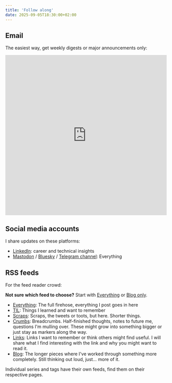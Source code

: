 ```yaml
---
title: 'Follow along'
date: 2025-09-05T18:30:00+02:00
---
```


## Email

The easiest way, get weekly digests or major announcements only:

<iframe src="https://automation.sanitarium.se/form/c3daf0b4-03f0-4692-bcdd-b345003f6e5e" width="100%" height="500px" frameborder="0" scrolling="yes"></iframe>

## Social media accounts

I share updates on these platforms:

- [LinkedIn](https://www.linkedin.com/in/björn-andersson-b18a323a/): career and technical insights
- [Mastodon](https://hachyderm.io/@gaqzi) / [Bluesky](http://bsky.app/profile/gaqzi.bjorn.now) / [Telegram channel](https://t.me/bjornnow): Everything

## RSS feeds

For the feed reader crowd:

**Not sure which feed to choose?** Start with [Everything](/feed.xml) or [Blog only](/blog/feed.xml).

- [Everything](/feed.xml): The full firehose, everything I post goes in here
- [TIL](/til/feed.xml): Things I learned and want to remember
- [Scraps](/scrap/feed.xml): Scraps, the tweets or toots, but here. Shorter things.
- [Crumbs](/crumb/feed.xml): Breadcrumbs. Half-finished thoughts, notes to future me, questions I'm mulling over. These might grow into something bigger or just stay as markers along the way.
- [Links](/link/feed.xml): Links I want to remember or think others might find useful. I will share what I find interesting with the link and why you might want to read it.
- [Blog](/blog/feed.xml): The longer pieces where I've worked through something more completely. Still thinking out loud, just… more of it.

Individual series and tags have their own feeds, find them on their respective pages.
